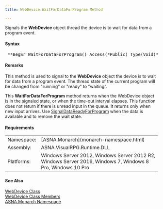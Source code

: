```yaml
---
title: WebDevice.WaitForDataForProgram Method

---
```


Signals the **WebDevice** object thread the device is to wait for data from a program event.

#### Syntax
<pre class="prettyprint"> **BegSr WaitForDataForProgram() Access(*Public) Type(Void)**       </pre>  

#### Remarks
This method is used to signal to the **WebDevice** object the device is to wait for data from a program event. The thread state of the current program will be changed from "running" or "ready" to "waiting".

This **WaitForDataForProgram** method returns when the WebDevice object is in the signaled state, or when the time-out interval elapses. This function does not return if there is unread input in the queue. It returns only when new input arrives. Use [ SignalDataReadyForProgram](web-device-class-signal-dat-a-ready-for-program-method.html) when the data is available and to remove the wait state.
<!-- -->

#### Requirements
<table class="dttable" cellspacing="0" cellpadding="4" width="60%">
           <colgroup>
            <col width="15%" style="font-weight:bold" />
            <col width="85%" />
          </colgroup>
          <tr>
            <td>Namespace:</td>
            <td>[ASNA.Monarch](monarch-namespace.html)</td>
          </tr>
          <tr>
            <td>Assembly:</td>
            <td>ASNA.VisualRPG.Runtime.DLL</td>
          </tr>
         <tr>
            <td>Platforms:</td>
            <td> Windows Server 2012, Windows Server 2012 R2, Windows Server 2016,  Windows 7, Windows 8 Pro, Windows 10 Pro</td>
         </tr>
</table>

#### See Also
[WebDevice Class](web-device-class.html) <br /> [ WebDevice Class Members](web-device-class-members.html) <br /> [ASNA.Monarch Namespace](monarch-namespace.html) 
